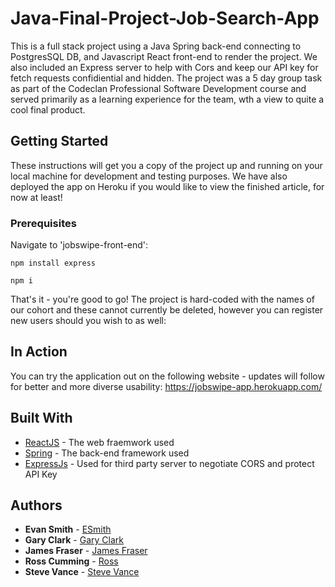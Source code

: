 # Java-Final-Project-Job-Search-App
This is a full stack project using a Java Spring back-end connecting to PostgresSQL DB, and Javascript React front-end to render the project. We also included an Express server to help with Cors and keep our API key for fetch requests confidiential and hidden. The project was a 5 day group task as part of the Codeclan Professional Software Development course and served primarily as a learning experience for the team, wth a view to quite a cool final product.

## Getting Started
These instructions will get you a copy of the project up and running on your local machine for development and testing purposes. We have also deployed the app on Heroku if you would like to view the finished article, for now at least!

### Prerequisites
Navigate to 'jobswipe-front-end':
```
npm install express
```

```
npm i
```

That's it - you're good to go! The project is hard-coded with the names of our cohort and these cannot currently be deleted, however you can register new users should you wish to as well:

## In Action
You can try the application out on the following website - updates will follow for better and more diverse usability: https://jobswipe-app.herokuapp.com/

## Built With
* [ReactJS](https://reactjs.org/) - The web fraemwork used
* [Spring](https://spring.io/) - The back-end framework used
* [ExpressJs](https://expressjs.com/) - Used for third party server to negotiate CORS and protect API Key

## Authors
* **Evan Smith** - [ESmith](https://github.com/smithevan)
* **Gary Clark** - [Gary Clark](https://github.com/Gclark04432)
* **James Fraser** - [James Fraser](https://github.com/jimbob68)
* **Ross Cumming** - [Ross](https://github.com/rosscumming)
* **Steve Vance** - [Steve Vance](https://github.com/StevieV1903)

